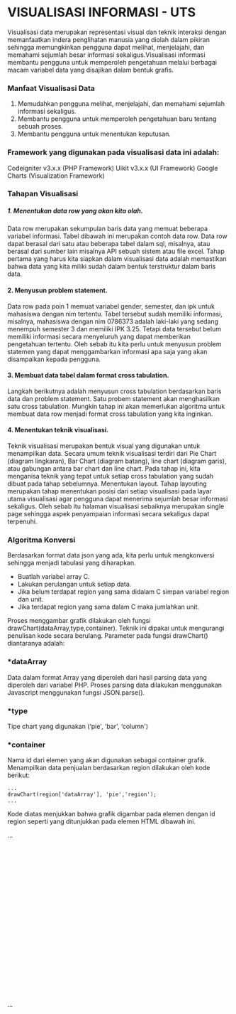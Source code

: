 # VISUALISASI INFORMASI - UTS


Visualisasi data merupakan representasi visual dan teknik interaksi dengan memanfaatkan indera penglihatan manusia yang diolah dalam pikiran sehingga memungkinkan pengguna dapat melihat, menjelajahi, dan memahami sejumlah besar informasi sekaligus.Visualisasi informasi membantu pengguna untuk memperoleh pengetahuan melalui berbagai macam variabel data yang disajikan dalam bentuk grafis.

### Manfaat Visualisasi Data

1. Memudahkan pengguna melihat, menjelajahi, dan memahami sejumlah informasi sekaligus.
2. Membantu pengguna untuk memperoleh pengetahuan baru tentang sebuah proses.
3. Membantu pengguna untuk menentukan keputusan.

### Framework yang digunakan pada visualisasi data ini adalah:

Codeigniter v3.x.x (PHP Framework)
Uikit v3.x.x (UI Framework)
Google Charts (Visualization Framework)

### Tahapan Visualisasi

##### 1. Menentukan data row yang akan kita olah. 

Data row merupakan sekumpulan baris data yang memuat beberapa variabel informasi. Tabel dibawah ini merupakan contoh data row. Data row dapat berasal dari satu atau beberapa tabel dalam sql, misalnya, atau berasal dari sumber lain misalnya API sebuah sistem atau file excel. Tahap pertama yang harus kita siapkan dalam visualisasi data adalah memastikan bahwa data yang kita miliki sudah dalam bentuk terstruktur dalam baris data. 

#### 2. Menyusun problem statement.

Data row pada poin 1 memuat variabel gender, semester, dan ipk untuk mahasiswa dengan nim tertentu. Tabel tersebut sudah memiliki informasi, misalnya, mahasiswa dengan nim 0786373 adalah laki-laki yang sedang menempuh semester 3 dan memiliki IPK 3.25. Tetapi data tersebut belum memiliki informasi secara menyeluruh yang dapat memberikan pengetahuan tertentu. Oleh sebab itu kita perlu untuk menyusun problem statemen yang dapat menggambarkan informasi apa saja yang akan disampaikan kepada pengguna.

#### 3. Membuat data tabel dalam format cross tabulation.

Langkah berikutnya adalah menyusun cross tabulation berdasarkan baris data dan problem statement. Satu probem statement akan menghasilkan satu cross tabulation. Mungkin tahap ini akan memerlukan algoritma untuk membuat data row menjadi format cross tabulation yang kita inginkan.

#### 4. Menentukan teknik visualisasi. 

Teknik visualisasi merupakan bentuk visual yang digunakan untuk menampilkan data. Secara umum teknik visualisasi terdiri dari Pie Chart (diagram lingkaran), Bar Chart (diagram batang), line chart (diagram garis), atau gabungan antara bar chart dan line chart. Pada tahap ini, kita menganisa teknik yang tepat untuk setiap cross tabulation yang sudah dibuat pada tahap sebelumnya.
Menentukan layout. Tahap layouting merupakan tahap menentukan posisi dari setiap visualisasi pada layar utama visualisasi agar pengguna dapat menerima sejumlah besar informasi sekaligus. Oleh sebab itu halaman visualisasi sebaiknya merupakan single page sehingga aspek penyampaian informasi secara sekaligus dapat terpenuhi.

### Algoritma Konversi

Berdasarkan format data json yang ada, kita perlu untuk mengkonversi sehingga menjadi tabulasi yang diharapkan. 
* Buatlah variabel array C.
* Lakukan perulangan untuk setiap data.
* Jika belum terdapat region yang sama didalam C simpan variabel region dan unit.
* Jika terdapat region yang sama dalam C maka jumlahkan unit.

Proses menggambar grafik dilakukan oleh fungsi drawChart(dataArray,type,container). Teknik ini dipakai untuk mengurangi penulisan kode secara berulang. Parameter pada fungsi drawChart() diantaranya adalah:

### *dataArray
Data dalam format Array yang diperoleh dari hasil parsing data yang diperoleh dari variabel PHP. Proses parsing data dilakukan menggunakan Javascript menggunakan fungsi JSON.parse().

### *type
Tipe chart yang digunakan (‘pie', ‘bar', ‘column')

### *container
Nama id dari elemen yang akan digunakan sebagai container grafik. Menampilkan data penjualan berdasarkan region dilakukan oleh kode berikut:

    ...
    drawChart(region['dataArray'], 'pie','region');
    ...

Kode diatas menjukkan bahwa grafik digambar pada elemen dengan id region seperti yang ditunjukkan pada elemen HTML dibawah ini. 

   ...
    <div id="region" style="height:350px;"></div>
   ...

 
